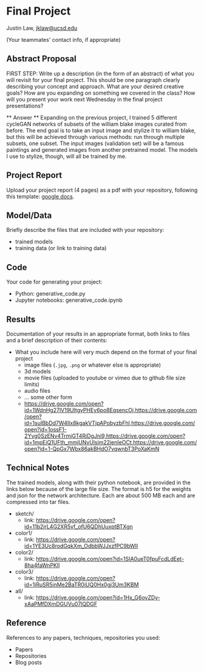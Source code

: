 # Final Project

Justin Law, jklaw@ucsd.edu

(Your teammates' contact info, if appropriate)

## Abstract Proposal

FIRST STEP: Write up a description (in the form of an abstract) of what you will revisit for your final project. This should be one paragraph clearly describing your concept and approach. What are your desired creative goals? How are you expanding on something we covered in the class? How will you present your work next Wednesday in the final project presentations? 

** Answer **
Expanding on the previous project, I trained 5 different cycleGAN networks of subsets of the william blake images curated from before. The end goal is to take an input image and stylize it to william blake, but this will be achieved through various methods: run through multiple subsets, one subset. The input images (validation set) will be a famous paintings and generated images from another pretrained model. The models I use to stylize, though, will all be trained by me.

## Project Report

Upload your project report (4 pages) as a pdf with your repository, following this template: [google docs](https://docs.google.com/document/d/133H59WZBmH6MlAgFSskFLMQITeIC5d9b2iuzsOfa4E8/edit?usp=sharing).

## Model/Data

Briefly describe the files that are included with your repository:
- trained models
- training data (or link to training data)

## Code

Your code for generating your project:
- Python: generative_code.py
- Jupyter notebooks: generative_code.ipynb

## Results

Documentation of your results in an appropriate format, both links to files and a brief description of their contents:
- What you include here will very much depend on the format of your final project
  - image files (`.jpg`, `.png` or whatever else is appropriate)
  - 3d models
  - movie files (uploaded to youtube or vimeo due to github file size limits)
  - audio files
  - ... some other form
  - https://drive.google.com/open?id=1WdnHg27lV19UltgyPHEy6po8EqsencOj,https://drive.google.com/open?id=1suIBbDd7W4lIx8kgakVTjpAPobyzbFhl,https://drive.google.com/open?id=1ossF1-2Yvg0SzENv4TrmjGT4RiDgJni9,https://drive.google.com/open?id=1mpEiQ1UFth_mmjUNvUlsim22ienIeOCt,https://drive.google.com/open?id=1-QpGx7Wbx86akBHdO7vqwnbT3PoXaKmN

## Technical Notes

The trained models, along with their python notebook, are provided in the links below because of the large file size. The format is h5 for the weights and json for the network architecture. Each are about 500 MB each and are compressed into tar files.

- sketch/
	- link: https://drive.google.com/open?id=11b2jrL4G2XR5vf_ofU6QDhUuxptBTXgn
- color1/
	- link: https://drive.google.com/open?id=1YE3Uc8rodGqkXm_OdbbWJJxzfPC9bWIl
- color2/
	- link: https://drive.google.com/open?id=1SIA0ueT0fpuFcdLdEet-8ha4faWnPKll
- color3/
	- link: https://drive.google.com/open?id=1jRuSR5inMe2BaTR0iUQ0Hx0gj3Um3KBM
- all/
	- link: https://drive.google.com/open?id=1Hx_G6ovZDy-xAaPMfDXmDGUVu07lQDGF
## Reference

References to any papers, techniques, repositories you used:
- Papers
- Repositories
- Blog posts
